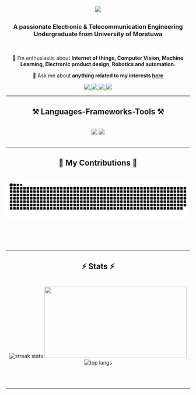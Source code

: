 <!-- <img align="right" src="https://visitor-badge.laobi.icu/badge?page_id=uvinduuu.uvinduuu" /> -->

<h1 align="center">
    <img src="https://readme-typing-svg.herokuapp.com/?font=Righteous&size=35&center=true&vCenter=true&width=500&height=70&duration=4000&lines=Hi+There!+👋;+I'm+Uvindu+Kodikara!;" />
</h1>

<h3 align="center">A passionate Electronic & Telecommunication Engineering Undergraduate from University of Moratuwa </h3>

<br/>

<div align="center">
 
 🔭 I’m enthusiastic about **Internet of things, Computer Vision, Machine Learning, Electronic product design, Robotics and automation.**
 
💬 Ask me about **anything related to my interests [here](mailto:uvindukodikara@gmail.com)**

 </div>
 
<div align="center"> 
  <a href="mailto:uvindukodikara@gmail.com">
    <img src="https://img.shields.io/badge/Gmail-333333?style=for-the-badge&logo=gmail&logoColor=red" />
  </a>
  <a href="https://www.linkedin.com/in/uvindu-kodikara" target="_blank">
    <img src="https://img.shields.io/badge/LinkedIn-0077B5?style=for-the-badge&logo=linkedin&logoColor=white" target="_blank" />
  </a>
  <a href="https://medium.com/@uvindukodikara" target="_blank">
     <img src="https://img.shields.io/badge/Medium-12100E?style=for-the-badge&logo=medium&logoColor=white" target="_blank" /> <!-- sqlite, safari, google-chrome are other good icon options -->
  </a>
  <a href="https://github.com/uvinduuu" target="_blank">
     <img src="https://img.shields.io/badge/Portfolio-FF5722?style=for-the-badge&logo=todoist&logoColor=white" target="_blank" /> <!-- sqlite, safari, google-chrome are other good icon options -->
  </a>
</div>

 <hr/>
 
<h2 align="center">⚒️ Languages-Frameworks-Tools ⚒️</h2>
<br/>
<div align="center">
    <img src="https://skillicons.dev/icons?i=vscode,cpp,github,arduino,matlab,pytorch,tensorflow,opencv,sklearn" />
    <img src="https://skillicons.dev/icons?i=python,photoshop,latex,nodejs,ros,raspberrypi" /><br>
</div>

<br/>
<hr/>

<div align="center">
  <h2>🐍 My Contributions 🐍</h2>
  <br>
  <img alt="snake eating my contributions" src="https://raw.githubusercontent.com/salesp07/salesp07/output/github-contribution-grid-snake.svg" />
  
  <br/><br/><br/>
</div>

<hr/>

<h2 align="center">⚡ Stats ⚡</h2>
<br>
<div align="center">
  <img width=390 height=195 src="https://github-readme-streak-stats-salesp07.vercel.app/?user=uvinduuu&count_private=true&theme=react&border_radius=10" alt="streak stats"/>
  <img width=390 height=195 src="https://github-readme-stats.vercel.app/api?username=uvinduuu&show_icons=true&theme=react" />
  <br/>
  <img width=325 align="center" src="https://github-readme-stats.vercel.app/api/top-langs/?username=uvinduuu&hide=HTML&langs_count=8&layout=compact&theme=react&border_radius=10&size_weight=0.5&count_weight=0.5&exclude_repo=github-readme-stats" alt="top langs" />
</div>

<br/><br/>

<hr/>

<br/>

<!-- 
<div align="center">
<a href='https://ko-fi.com/V7V4RAK9C' target='_blank'>
    <img height='64' style='border:0px;height:64px;' src='https://storage.ko-fi.com/cdn/kofi1.png?v=3' border='0' alt='Buy Me a Coffee at ko-fi.com' />
</a>
</div>
-->

<br/>
